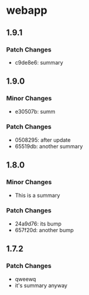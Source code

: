 # webapp

## 1.9.1

### Patch Changes

- c9de8e6: summary

## 1.9.0

### Minor Changes

- e30507b: summ

### Patch Changes

- 0508295: after update
- 65519db: another summary

## 1.8.0

### Minor Changes

- This is a summary

### Patch Changes

- 24a9d76: its bump
- 657f20d: another bump

## 1.7.2

### Patch Changes

- qweewq
- it's summary anyway
